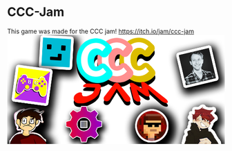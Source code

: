 # CCC-Jam

This game was made for the CCC jam! https://itch.io/jam/ccc-jam ![alt](ccc%20jam%20large.png)